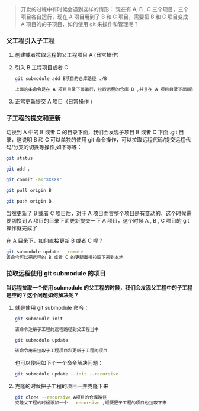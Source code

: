 > 开发的过程中有时候会遇到这样的情形： 现在有 A, B , C 三个项目，三个项目各自运行，现在 A 项目用到了 B 和 C 项目，需要把 B 和 C 项目变成 A 项目的的子项目，如何使用 git 来操作和管理呢？
> 

### 父工程引入子工程

1. 创建或者拉取远程的父工程项目 A (日常操作）
2. 引入 B 工程项目或者 C 
    
    ```bash
    git submodule add B项目的仓库路径 ./B
    
    上面这条命令是在 A 项目目录下面运行，拉取远程的仓库 B ,并且在 A 项目目录下面新建一个 B 目录
    ```
    
3. 正常更新提交 A 项目（日常操作 )

### 子工程的提交和更新

切换到 A 中的 B 或者 C 的目录下面，我们会发现子项目 B 或者 C 下面 .git 目录，这说明 B 和 C 可以单独的使用 git 命令操作，可以拉取远程代码/提交远程代码/分支的切换等操作,如下等等：

```bash
git status

git add .

git commit -am"XXXXX"

git pull origin B

git push origin B
```

当然更新了 B 或者 C 项目后，对于 A 项目而言整个项目是有变动的，这个时候需要切换到 A 项目的目录下面更新提交一下 A 项目，这个时候 A , B , C 项目的 git 操作就完成了

在 A 目录下，如何直接更新 B 或者 C 呢？

```bash
git submodule update --remote
该命令可以把远程的 B 或者 C 的更新直接拉取下来到本地
```

### 拉取远程使用 git submodule 的项目

**当远程拉取一个使用 submodule  的父工程的时候，我们会发现父工程中的子工程是空的？这个问题如何解决呢？**

1. 就是使用 git submodule 命令：
    
    ```bash
    git submoudle init  
    
    该命令注册子工程的远程路径到父工程当中
    
    git submodule update
    
    该命令用来拉取子工程项目和更新子工程的项目
    
    ```
    
    也可以使用如下个一个命令解决问题：
    
    ```bash
    git submodule update --init --recursive
    ```
    
2. 克隆的时候把子工程的项目一并克隆下来
    
    ```bash
    git clone --recursive A项目的仓库路径
    克隆父工程的时候添加一个 --recursive ,顺便把子工程的项目也拉取下来
    ```